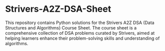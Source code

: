 # Strivers-A2Z-DSA-Sheet

This repository contains Python solutions for the Strivers A2Z DSA (Data Structures and Algorithms) Course Sheet. The course sheet is a comprehensive collection of DSA problems curated by Strivers, aimed at helping learners enhance their problem-solving skills and understanding of algorithms.


